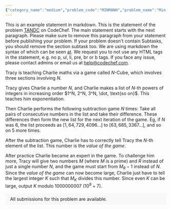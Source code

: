 ```yaml
---
{"category_name":"medium","problem_code":"MINMANH","problem_name":"Min Manhattan Distance","problemComponents":{"constraints":"- $1 \\leq N \\leq 10^5$\n- $1 \\leq M \\leq 10^5$\n- $-10^9 \\leq x_i, y_i \\leq 10^9$\n","constraintsState":true,"subtasks":"**Subtask 1(100 points):** Original constraints","subtasksState":true,"inputFormat":"- The first line of input contains two space-separated integers $N$ and $M$ - the size of $S$ and $T$, respectively.\n- The next $N$ lines each contain two space-separated integers $x_i$ and $y_i$, representing the points of $S$.\n- The last $M$ lines each contain two space-separated integers $x_i$ and $y_i$, representing the points of $T$.","inputFormatState":true,"outputFormat":"- For each test case, output $M$ lines. The $i$-th of these lines should contain a single integer, the minimum Manhattan distance between the $i$-th point in $T$ and a point in set $S$.","outputFormatState":true,"sampleTestCases":{"0":{"id":1,"input":"2 2\n0 0\n1 1\n0 1\n1 0","output":"1\n1","explanation":"The sets are $S = \\{(0, 0), (1, 1)\\}$ and $T = \\{(0, 1), (1, 0)\\}$. Every point in $S$ is at a (Manhattan) distance of $1$ from every point in $T$.","isDeleted":false},"1":{"id":2,"input":"3 3\n2 2\n3 3\n3 1\n0 3\n3 1\n5 0","output":"3\n0\n3","explanation":"The sets are $S = \\{(2, 2), (3, 3), (3, 1)\\}$ and $T = \\{(0, 3), (3, 1), (5, 0)\\}$. \n- The point closest to $(0, 3)$ is $(3, 3)$, with distance $3$\n- The point $(3, 1)$ in $S$ coincides with the point $(3, 1)$ in set $T$.\n- The point closest to $(5, 0)$ is $(3, 1)$, with distance $3$\n![](https://s3.amazonaws.com/codechef_shared/download/Images/DEC21/MINMANH/Screenshot_from_2021-12-04_11-53-15.png)\n\nThe points in red are the points of the set $S$ and those in blue belong to set $T$. The green-coloured line segments represent the Manhattan distance between two points. ","isDeleted":false}}},"video_editorial_url":"https://youtu.be/aMP27U18-n8","languages_supported":{"0":"CPP14","1":"C","2":"JAVA","3":"PYTH 3.6","4":"CPP17","5":"PYTH","6":"PYP3","7":"CS2","8":"ADA","9":"PYPY","10":"TEXT","11":"PAS fpc","12":"NODEJS","13":"RUBY","14":"PHP","15":"GO","16":"HASK","17":"TCL","18":"PERL","19":"SCALA","20":"LUA","21":"kotlin","22":"BASH","23":"JS","24":"LISP sbcl","25":"rust","26":"PAS gpc","27":"BF","28":"CLOJ","29":"R","30":"D","31":"CAML","32":"FORT","33":"ASM","34":"swift","35":"FS","36":"WSPC","37":"LISP clisp","38":"SQL","39":"SCM guile","40":"PERL6","41":"ERL","42":"CLPS","43":"ICK","44":"NICE","45":"PRLG","46":"ICON","47":"COB","48":"SCM chicken","49":"PIKE","50":"SCM qobi","51":"ST","52":"SQLQ","53":"NEM"},"max_timelimit":1,"source_sizelimit":50000,"problem_author":"jayeshaw","problem_tester":"","date_added":"1-12-2021","tags":{"0":"dec21","1":"geometry","2":"jayeshaw","3":"medium","4":"sorting"},"problem_difficulty_level":"Easy-Medium","best_tag":"","editorial_url":"https://discuss.codechef.com/problems/MINMANH","time":{"view_start_date":1639387800,"submit_start_date":1639387800,"visible_start_date":1639387800,"end_date":1735669800},"is_direct_submittable":false,"problemDiscussURL":"https://discuss.codechef.com/search?q=MINMANH","is_proctored":false,"visitedContests":{},"layout":"problem"}
---
```

This is an example statement in markdown. This is the statement of the problem [TANDC](https://codechef.com/problems/TANDC) on CodeChef. The main statement starts with the next paragraph. Please make sure to remove this paragraph from your statement before publishing your problem. If your problem doesn't contain Subtasks, you should remove the section subtask too. We are using markdown the syntax of which can be seen [at](https://github.com/showdownjs/showdown/wiki/Showdown's-Markdown-syntax). We request you to not use any HTML tags in the statement, e.g. no p, ul, li, pre, br or b tags. If you face any issue, please contact admins or email us at help@codechef.com.

Tracy is teaching Charlie maths via a game called $N$-Cube, which involves three sections involving $N$.

Tracy gives Charlie a number $N$, and Charlie makes a list of $N$-th powers of integers in increasing order $1^N, 2^N, 3^N, \dot, \text{so on}$. This teaches him exponentiation.

Then Charlie performs the following subtraction game $N$ times: Take all pairs of consecutive numbers in the list and take their difference. These differences then form the new list for the next iteration of the game. Eg, if $N$ was 6, the list proceeds as $[1, 64, 729, 4096 ... ]$ to $[63, 685, 3367 ...]$, and so on $5$ more times.

After the subtraction game, Charlie has to correctly tell Tracy the $N$-th element of the list. This number is the *value of the game*.

After practice Charlie became an expert in the game. To challenge him more, Tracy will give two numbers $M$ (where $M$ is a prime) and $R$ instead of just a single number $N$, and the game must start from $M_R - 1$ instead of $N$. Since the *value of the game* can now become large, Charlie just have to tell the largest integer $K$ such that $M_K$ divides this number. Since even $K$ can be large, output $K$ modulo 1000000007 ($10^9 + 7$).

<aside style='background: #f8f8f8;padding: 10px 15px;'><div>All submissions for this problem are available.</div></aside>